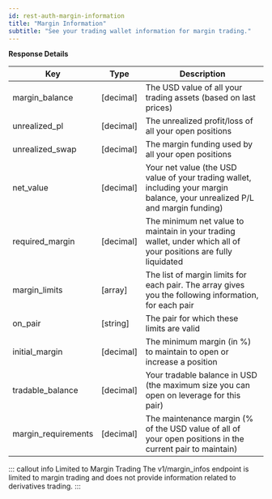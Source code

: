 ```yaml
---
id: rest-auth-margin-information
title: "Margin Information"
subtitle: "See your trading wallet information for margin trading."
---
```


**Response Details**

Key | Type | Description
-- | -- | --
margin_balance  |  [decimal]  |  The USD value of all your trading assets (based on last prices)
unrealized_pl  |  [decimal]  |  The unrealized profit/loss of all your open positions
unrealized_swap  |  [decimal]  |  The margin funding used by all your open positions
net_value  |  [decimal]  |  Your net value (the USD value of your trading wallet, including your margin balance, your unrealized P/L and margin funding)
required_margin  |  [decimal]  |  The minimum net value to maintain in your trading wallet, under which all of your positions are fully liquidated
margin_limits  |  [array]  |  The list of margin limits for each pair. The array gives you the following information, for each pair
on_pair  |  [string]  |  The pair for which these limits are valid
initial_margin  |  [decimal]  |  The minimum margin (in %) to maintain to open or increase a position
tradable_balance  |  [decimal]  |  Your tradable balance in USD (the maximum size you can open on leverage for this pair)
margin_requirements  |  [decimal]  |  The maintenance margin (% of the USD value of all of your open positions in the current pair to maintain)


::: callout info Limited to Margin Trading
The v1/margin_infos endpoint is limited to margin trading and does not provide information related to derivatives trading.
:::
